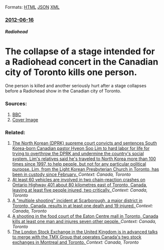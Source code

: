 
Formats: [HTML](/news/2012/06/16/the-collapse-of-a-stage-intended-for-a-radiohead-concert-in-the-canadian-city-of-toronto-kills-one-person.html)  [JSON](/news/2012/06/16/the-collapse-of-a-stage-intended-for-a-radiohead-concert-in-the-canadian-city-of-toronto-kills-one-person.json)  [XML](/news/2012/06/16/the-collapse-of-a-stage-intended-for-a-radiohead-concert-in-the-canadian-city-of-toronto-kills-one-person.xml)  

### [2012-06-16](/news/2012/06/16/index.md)

##### Radiohead
# The collapse of a stage intended for a Radiohead concert in the Canadian city of Toronto kills one person. 

One person is killed and another seriously hurt after a stage collapses before a Radiohead show in the Canadian city of Toronto.


### Sources:

1. [BBC](http://www.bbc.co.uk/news/world-us-canada-18474835)
1. [Cover Image](http://ichef-1.bbci.co.uk/news/1024/media/images/60958000/jpg/_60958437_015071176-1.jpg)

### Related:

1. [The North Korean (DPRK) supreme court convicts and sentences South Korea-born Canadian pastor Hyeon Soo Lim to hard labor for life for trying to overthrow the DPRK and undermine the country's social system. Lim's relatives said he's traveled to North Korea more than 100 times since 1997, to help people, but not for any particular political purpose. Lim, from the Light Korean Presbyterian Church in Toronto, has been in custody since February. ](/news/2015/12/16/the-north-korean-dprk-supreme-court-convicts-and-sentences-south-korea-born-canadian-pastor-hyeon-soo-lim-to-hard-labor-for-life-for-tryin.md) _Context: Canada, Toronto_
2. [At least 60 vehicles are involved in two chain-reaction crashes on Ontario Highway 401 about 80 kilometres east of Toronto, Canada, leaving at least five people injured, two critically. ](/news/2013/01/25/at-least-60-vehicles-are-involved-in-two-chain-reaction-crashes-on-ontario-highway-401-about-80-kilometres-east-of-toronto-canada-leaving.md) _Context: Canada, Toronto_
3. [A "multiple shooting" incident at Scarborough, a major district in Toronto, Canada, results in at least one death and 19 injured. ](/news/2012/07/16/a-multiple-shooting-incident-at-scarborough-a-major-district-in-toronto-canada-results-in-at-least-one-death-and-19-injured.md) _Context: Canada, Toronto_
4. [A shooting in the food court of the Eaton Centre mall in Toronto, Canada kills at least one man and injures seven other people. ](/news/2012/06/2/a-shooting-in-the-food-court-of-the-eaton-centre-mall-in-toronto-canada-kills-at-least-one-man-and-injures-seven-other-people.md) _Context: Canada, Toronto_
5. [The London Stock Exchange in the United Kingdom is in advanced talks to merge with the TMX Group that operates Canada's two stock exchanges in Montreal and Toronto. ](/news/2011/02/8/the-london-stock-exchange-in-the-united-kingdom-is-in-advanced-talks-to-merge-with-the-tmx-group-that-operates-canada-s-two-stock-exchanges.md) _Context: Canada, Toronto_
